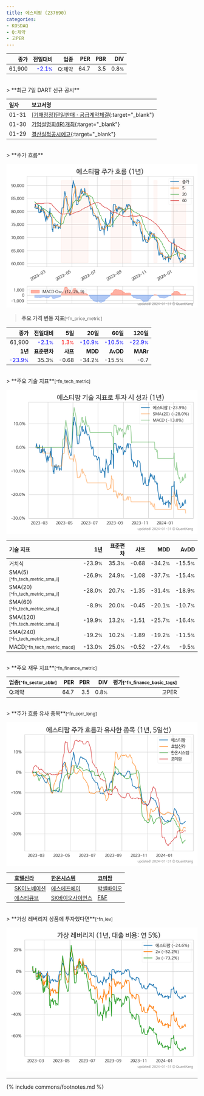 ```yaml
---
title: 에스티팜 (237690)
categories:
- KOSDAQ
- Q:제약
- 고PER
---
```

| **종가** | **전일대비** | **업종** | **PER** | **PBR** | **DIV** |
| -------: | -----------: | -------: | ------: | ------: | ------: |
| 61,900 | <span style="color: blue">-2.1<small>%</small></span> | Q:제약 | 64.7 | 3.5 | 0.8<small>%</small> |

<!-- more -->

<br>
> **최근 7일 DART 신규 공시**<a id="dart"></a>


| **일자** | **보고서명** |
| :--------- | :----------- |
| 01-31 | [[기재정정]단일판매ㆍ공급계약체결](https://dart.fss.or.kr/dsaf001/main.do?rcpNo=20240131900649){:target="_blank"} |
| 01-30 | [기업설명회(IR)개최](https://dart.fss.or.kr/dsaf001/main.do?rcpNo=20240130900153){:target="_blank"} |
| 01-29 | [결산실적공시예고](https://dart.fss.or.kr/dsaf001/main.do?rcpNo=20240129900881){:target="_blank"} |

<br>
> **주가 흐름**<a id="price"></a>

![237690](/stock/images/237690.png)

> **주요 가격 변동 지표**<small>[^fn_price_metric]</small>

| **종가** | **전일대비** | **5일** | **20일** | **60일** | **120일** |
| -------: | -----------: | ------: | -------: | -------: | --------: |
| 61,900 | <span style="color: blue">-2.1<small>%</small></span> | <span style="color: red">1.3<small>%</small></span> | <span style="color: blue">-10.9<small>%</small></span> | <span style="color: blue">-10.5<small>%</small></span> | <span style="color: blue">-22.9<small>%</small></span> |
| **1년** | **표준편차** | **샤프** | **MDD** | **AvDD** | **MARr** |
| <span style="color: blue">-23.9<small>%</small></span> | 35.3<small>%</small> | -0.68 | -34.2<small>%</small> | -15.5<small>%</small> | -0.7 |

<br>
> **주요 기술 지표**<small>[^fn_tech_metric]</small>


![237690](/stock/images/237690_tech.png)

| **기술 지표** | **1년** | **표준편차** | **샤프** | **MDD** | **AvDD** |
| :------------ | ------: | -----------: | -------: | ------: | -------: |
| 거치식 | -23.9<small>%</small> | 35.3<small>%</small> | -0.68 | -34.2<small>%</small> | -15.5<small>%</small> |
| SMA(5)<small>[^fn_tech_metric_sma_i]</small> | -26.9<small>%</small> | 24.9<small>%</small> | -1.08 | -37.7<small>%</small> | -15.4<small>%</small> |
| SMA(20)<small>[^fn_tech_metric_sma_i]</small> | -28.0<small>%</small> | 20.7<small>%</small> | -1.35 | -31.4<small>%</small> | -18.9<small>%</small> |
| SMA(60)<small>[^fn_tech_metric_sma_i]</small> | -8.9<small>%</small> | 20.0<small>%</small> | -0.45 | -20.1<small>%</small> | -10.7<small>%</small> |
| SMA(120)<small>[^fn_tech_metric_sma_i]</small> | -19.9<small>%</small> | 13.2<small>%</small> | -1.51 | -25.7<small>%</small> | -16.4<small>%</small> |
| SMA(240)<small>[^fn_tech_metric_sma_i]</small> | -19.2<small>%</small> | 10.2<small>%</small> | -1.89 | -19.2<small>%</small> | -11.5<small>%</small> |
| MACD<small>[^fn_tech_metric_macd]</small> | -13.0<small>%</small> | 25.0<small>%</small> | -0.52 | -27.4<small>%</small> | -9.5<small>%</small> |

<br>
> **주요 재무 지표**<small>[^fn_finance_metric]</small>

| **업종**<small>[^fn_sector_abbr]</small> | **PER** | **PBR** | **DIV** | **평가**<small>[^fn_finance_basic_tags]</small> |
| :--------------------------------------- | ------: | ------: | ------: | ----------------------------------------------: |
| Q:제약 | 64.7 | 3.5 | 0.8<small>%</small> | 고PER |

<br>
> **주가 흐름 유사 종목**<a id="corr"></a><small>[^fn_corr_long]</small>

![237690](/stock/images/237690_corr.png)

|    | [호텔신라](/008770/) | [한온시스템](/018880/) | [코미팜](/041960/) |
| :- | :------------------------------------- | :------------------------------------- | :--------------------------------------|
|    | [SK이노베이션](/096770/) | [에스에프에이](/056190/) | [박셀바이오](/323990/) |
|    | [에스티큐브](/052020/) | [SK바이오사이언스](/302440/) | [F&F](/383220/) |

<br>
> **가상 레버리지 상품에 투자했다면**<a id="2x"></a><small>[^fn_lev]</small>

![237690](/stock/images/237690_2x.png)

---
{% include commons/footnotes.md %}